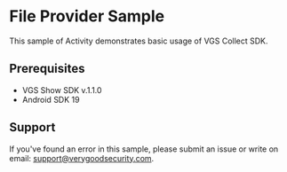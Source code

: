 # File Provider Sample

This sample of Activity demonstrates basic usage of VGS Collect SDK.

## Prerequisites

- VGS Show SDK v.1.1.0
- Android SDK 19

## Support

If you've found an error in this sample, please submit an issue or write on email: support@verygoodsecurity.com.